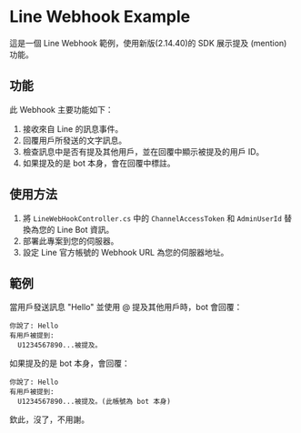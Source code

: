 # Line Webhook Example

這是一個 Line Webhook 範例，使用新版(2.14.40)的 SDK 展示提及 (mention) 功能。

## 功能

此 Webhook 主要功能如下：
1. 接收來自 Line 的訊息事件。
2. 回覆用戶所發送的文字訊息。
3. 檢查訊息中是否有提及其他用戶，並在回覆中顯示被提及的用戶 ID。
4. 如果提及的是 bot 本身，會在回覆中標註。

## 使用方法

1. 將 `LineWebHookController.cs` 中的 `ChannelAccessToken` 和 `AdminUserId` 替換為您的 Line Bot 資訊。
2. 部署此專案到您的伺服器。
3. 設定 Line 官方帳號的 Webhook URL 為您的伺服器地址。

## 範例

當用戶發送訊息 "Hello" 並使用 @ 提及其他用戶時，bot 會回覆：
```
你說了: Hello
有用戶被提到:
  U1234567890...被提及。
```
如果提及的是 bot 本身，會回覆：
```
你說了: Hello
有用戶被提到:
  U1234567890...被提及。(此帳號為 bot 本身)
```

欽此，沒了，不用謝。